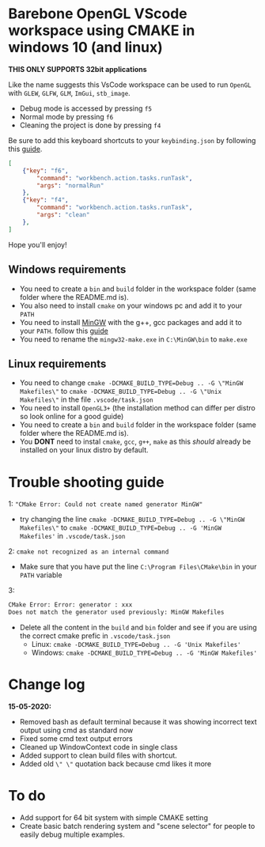 # Barebone OpenGL VScode workspace using CMAKE in windows 10 (and linux)

**THIS ONLY SUPPORTS 32bit applications**

Like the name suggests this VsCode workspace can be used to run `OpenGL` with `GLEW`, `GLFW`, `GLM`, `ImGui`, `stb_image`. 
- Debug mode is accessed by pressing `f5` 
- Normal mode by pressing `f6`
- Cleaning the project is done by pressing `f4`

Be sure to add this keyboard shortcuts to your `keybinding.json` by following this [guide](https://dzone.com/articles/setting-custom-shortcuts-in-visual-studio-code).
``` json
[
    {"key": "f6",
        "command": "workbench.action.tasks.runTask",
        "args": "normalRun"
    },
    {"key": "f4",
        "command": "workbench.action.tasks.runTask",
        "args": "clean"
    },
]
```

Hope you'll enjoy!

## Windows requirements
- You need to create a `bin` and `build` folder in the workspace folder (same folder where the README.md is). 
- You also need to install `cmake` on your windows pc and add it to your `PATH`
- You need to install [MinGW](https://osdn.net/projects/mingw/releases/) with the g++, gcc packages and add it to your `PATH`. follow this [guide](https://www.youtube.com/watch?v=sXW2VLrQ3Bs) 
- You need to rename the `mingw32-make.exe` in `C:\MinGW\bin` to `make.exe`

## Linux requirements
- You need to change `cmake -DCMAKE_BUILD_TYPE=Debug .. -G \"MinGW Makefiles\"` to `cmake -DCMAKE_BUILD_TYPE=Debug .. -G \"Unix Makefiles\"` in the file `.vscode/task.json`
- You need to install `OpenGL3+` (the installation method can differ per distro so look online for a good guide)
- You need to create a `bin` and `build` folder in the workspace folder (same folder where the README.md is). 
- You **DONT** need to instal `cmake`, `gcc`, `g++`, `make` as this *should* already be installed on your linux distro by default. 

# Trouble shooting guide

1: `"CMake Error: Could not create named generator MinGW"`
 - try changing the line `cmake -DCMAKE_BUILD_TYPE=Debug .. -G \"MinGW Makefiles\"` to `cmake -DCMAKE_BUILD_TYPE=Debug .. -G 'MinGW Makefiles'` in `.vscode/task.json`

 2: `cmake not recognized as an internal command`
 - Make sure that you have put the line `C:\Program Files\CMake\bin` in your `PATH` variable

 3: 
 ```bash
 CMake Error: Error: generator : xxx
 Does not match the generator used previously: MinGW Makefiles
 ```
 - Delete all the content in the `build` and `bin` folder and see if you are using the correct cmake prefic in `.vscode/task.json`
     - Linux: `cmake -DCMAKE_BUILD_TYPE=Debug .. -G 'Unix Makefiles'`
     - Windows: `cmake -DCMAKE_BUILD_TYPE=Debug .. -G 'MinGW Makefiles'`

# Change log

**15-05-2020:**
- Removed bash as default terminal because it was showing incorrect text output using cmd as standard now
- Fixed some cmd text output errors
- Cleaned up WindowContext code in single class
- Added support to clean build files with shortcut. 
- Added old `\" \"` quotation back because cmd likes it more

# To do
- Add support for 64 bit system with simple CMAKE setting
- Create basic batch rendering system and "scene selector" for people to easily debug multiple examples. 

